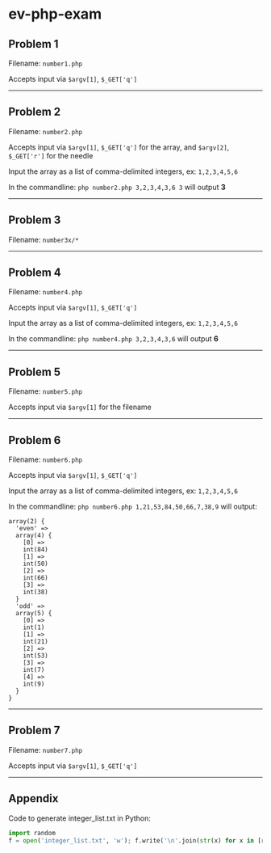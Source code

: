 # ev-php-exam

## Problem 1

Filename: `number1.php`

Accepts input via `$argv[1]`, `$_GET['q']`

* * *

## Problem 2

Filename: `number2.php`

Accepts input via `$argv[1]`, `$_GET['q']` for the array, and `$argv[2]`, `$_GET['r']` for the needle

Input the array as a list of comma-delimited integers, ex: `1,2,3,4,5,6`

In the commandline: `php number2.php 3,2,3,4,3,6 3` will output **3**

* * *

## Problem 3

Filename: `number3x/*`

* * *

## Problem 4

Filename: `number4.php`

Accepts input via `$argv[1]`, `$_GET['q']`

Input the array as a list of comma-delimited integers, ex: `1,2,3,4,5,6`

In the commandline: `php number4.php 3,2,3,4,3,6` will output **6**

* * *

## Problem 5

Filename: `number5.php`

Accepts input via `$argv[1]` for the filename

* * *

## Problem 6

Filename: `number6.php`

Accepts input via `$argv[1]`, `$_GET['q']`

Input the array as a list of comma-delimited integers, ex: `1,2,3,4,5,6`

In the commandline: `php number6.php 1,21,53,84,50,66,7,38,9` will output:

```
array(2) {
  'even' =>
  array(4) {
    [0] =>
    int(84)
    [1] =>
    int(50)
    [2] =>
    int(66)
    [3] =>
    int(38)
  }
  'odd' =>
  array(5) {
    [0] =>
    int(1)
    [1] =>
    int(21)
    [2] =>
    int(53)
    [3] =>
    int(7)
    [4] =>
    int(9)
  }
}
```

* * *

## Problem 7

Filename: `number7.php`

Accepts input via `$argv[1]`, `$_GET['q']`

* * *

## Appendix

Code to generate integer_list.txt in Python:

```python
import random
f = open('integer_list.txt', 'w'); f.write('\n'.join(str(x) for x in [random.randrange(0,10001) for i in range(100)])); f.close();
```
